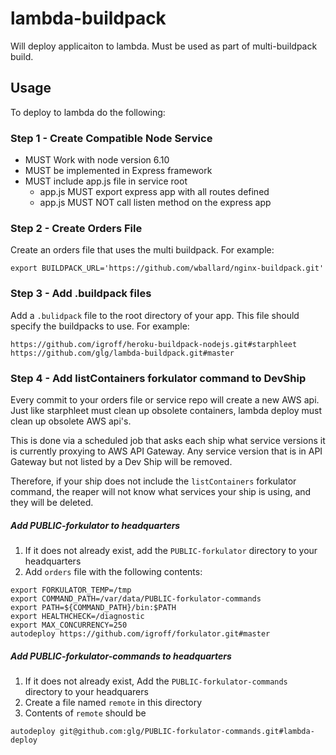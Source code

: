 # lambda-buildpack
Will deploy applicaiton to lambda. Must be used as part of multi-buildpack build.

## Usage
To deploy to lambda do the following:

### Step 1 - Create Compatible Node Service
 - MUST Work with node version 6.10
 - MUST be implemented in Express framework
 - MUST include app.js file in service root
    - app.js MUST export express app with all routes defined
	- app.js MUST NOT call listen method on the express app

### Step 2 - Create Orders File
Create an orders file that uses the multi buildpack.  For example:

```
export BUILDPACK_URL='https://github.com/wballard/nginx-buildpack.git'
```

### Step 3 - Add .buildpack files
Add a `.bulidpack` file to the root directory of your app. This file should specify the buildpacks to use.  For example:

```
https://github.com/igroff/heroku-buildpack-nodejs.git#starphleet
https://github.com/glg/lambda-buildpack.git#master
```

### Step 4 - Add listContainers forkulator command to DevShip
Every commit to your orders file or service repo will create a new AWS api.  Just like starphleet must clean up obsolete containers, lambda deploy must clean up obsolete AWS api's.  

This is done via a scheduled job that asks each ship what service versions it is currently proxying to AWS API Gateway.  Any service version that is in API Gateway but not listed by a Dev Ship will be removed.  

Therefore, if your ship does not include the `listContainers` forkulator command, the reaper will not know what services your ship is using, and they will be deleted.

##### Add PUBLIC-forkulator to headquarters
1. If it does not already exist, add the `PUBLIC-forkulator` directory to your headquarters 
2. Add `orders` file with the following contents:

```
export FORKULATOR_TEMP=/tmp
export COMMAND_PATH=/var/data/PUBLIC-forkulator-commands
export PATH=${COMMAND_PATH}/bin:$PATH
export HEALTHCHECK=/diagnostic
export MAX_CONCURRENCY=250
autodeploy https://github.com/igroff/forkulator.git#master
```

##### Add PUBLIC-forkulator-commands to headquarters
1. If it does not already exist, Add the `PUBLIC-forkulator-commands` directory to your headquarers
2. Create a file named `remote` in this directory
3. Contents of `remote` should be

```
autodeploy git@github.com:glg/PUBLIC-forkulator-commands.git#lambda-deploy
```